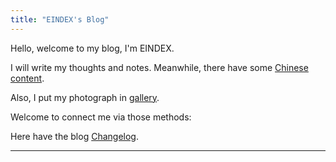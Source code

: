 ```yaml
---
title: "EINDEX's Blog"
---
```


Hello, welcome to my blog, I'm EINDEX.

I will write my thoughts and notes. Meanwhile, there have some [Chinese content](@/_index.cn.md).

Also, I put my photograph in [gallery](@/gallery.md).

Welcome to connect me via those methods:
<a rel="me" href="https://twitter.com/eindex_li"><iconify-icon icon="bxl:twitter"></iconify-icon></a>
<a rel="me" href="https://github.com/eindex"><iconify-icon icon="bxl:github"></iconify-icon></a>
[<iconify-icon icon="bxl:telegram"></iconify-icon>](https://t.me/eindex)
<a rel="me" href="mailto:eindex.me@outlook.com"><iconify-icon icon="bx:at"></iconify-icon></a>
[<iconify-icon icon="cib:keybase"></iconify-icon>](https://keybase.io/eindexli)

Here have the blog [Changelog](@/changelog.md).

---
